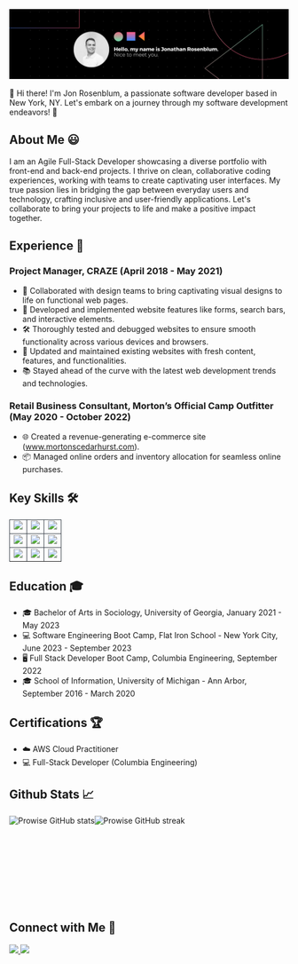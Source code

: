 <img src="./Assets/banner.png">

👋 Hi there! I'm Jon Rosenblum, a passionate software developer based in New York, NY. Let's embark on a journey through my software development endeavors! 🚀

## About Me 😃

I am an Agile Full-Stack Developer showcasing a diverse portfolio with front-end and back-end projects. I thrive on clean, collaborative coding experiences, working with teams to create captivating user interfaces. My true passion lies in bridging the gap between everyday users and technology, crafting inclusive and user-friendly applications. Let's collaborate to bring your projects to life and make a positive impact together.

## Experience 💼

### Project Manager, CRAZE (April 2018 - May 2021)

- 🤝 Collaborated with design teams to bring captivating visual designs to life on functional web pages.
- 🚀 Developed and implemented website features like forms, search bars, and interactive elements.
- 🛠️ Thoroughly tested and debugged websites to ensure smooth functionality across various devices and browsers.
- 🔄 Updated and maintained existing websites with fresh content, features, and functionalities.
- 📚 Stayed ahead of the curve with the latest web development trends and technologies.

### Retail Business Consultant, Morton’s Official Camp Outfitter (May 2020 - October 2022)

- 🌐 Created a revenue-generating e-commerce site (www.mortonscedarhurst.com).
- 📦 Managed online orders and inventory allocation for seamless online purchases.

## Key Skills 🛠️

<table>
    <tr>
        <td align="center" style="border:1px solid #3A424A">
            <img src="https://img.shields.io/badge/React.js-%2361DAFB.svg?style=for-the-badge&logo=react&logoColor=white">
            <br>
        </td>
        <td align="center" style="border:1px solid #3A424A">
            <img src="https://img.shields.io/badge/Git-%23F05032.svg?style=for-the-badge&logo=git&logoColor=white">
            <br>
        </td>
        <td align="center" style="border:1px solid #3A424A">
            <img src="https://img.shields.io/badge/Docker-%232496ED.svg?style=for-the-badge&logo=docker&logoColor=white">
            <br>
        </td>
    </tr>
    <tr>
         <td align="center" style="border:1px solid #3A424A">
            <img src="https://img.shields.io/badge/MySQL-%234479A1.svg?style=for-the-badge&logo=mysql&logoColor=white">
            <br>
        </td>
        <td align="center" style="border:1px solid #3A424A">
            <img src="https://img.shields.io/badge/AWS-%23232F3E.svg?style=for-the-badge&logo=amazon-aws&logoColor=white">
            <br>
        </td>
        <td align="center" style="border:1px solid #3A424A">
            <img src="https://img.shields.io/badge/Node.js-%23339933.svg?style=for-the-badge&logo=node-dot-js&logoColor=white">
            <br>
        </td>
    </tr>
    <tr>
        <td align="center" style="border:1px solid #3A424A">
            <img src="https://img.shields.io/badge/JavaScript-%23F7DF1E.svg?style=for-the-badge&logo=javascript&logoColor=black">
            <br>
        </td>
        <td align="center" style="border:1px solid #3A424A">
            <img src="https://img.shields.io/badge/Python-%233776AB.svg?style=for-the-badge&logo=python&logoColor=white">
            <br>
        </td>
        <td align="center" style="border:1px solid #3A424A">
            <img src="https://img.shields.io/badge/CSS-%231572B6.svg?style=for-the-badge&logo=css3&logoColor=white">
            <br>
        </td>
    </tr>
    <tr>
</table>

## Education 🎓

- 🎓 Bachelor of Arts in Sociology, University of Georgia, January 2021 - May 2023
- 💻 Software Engineering Boot Camp, Flat Iron School - New York City, June 2023 - September 2023
- 🖥️ Full Stack Developer Boot Camp, Columbia Engineering, September 2022
- 🎓 School of Information, University of Michigan - Ann Arbor, September 2016 - March 2020

## Certifications 🏆

- ☁️ AWS Cloud Practitioner
- 💻 Full-Stack Developer (Columbia Engineering)

## Github Stats 📈

<div style="display: flex; flex-wrap: wrap;">
  <img src="https://github-readme-stats.vercel.app/api?username=jonrosenblum&show_icons=true&theme=dark&title_color=fff&text_color=fff&bg_color=091D3B" alt="Prowise  GitHub stats" height="160px" />
  <img src="https://github-readme-streak-stats.herokuapp.com/?user=jonrosenblum&theme=dark&background=091D3B&stroke=fff&ring=fff&fire=fff&currStreakLabel=fff&sideNums=fff&dates=fff" alt="Prowise  GitHub streak" height="160px" />
</div>

## Connect with Me 🔗

<a href="mailto:jon.m.rosenblum@gmail.com">
    <img src="https://img.shields.io/badge/Email-%230078D4.svg?style=for-the-badge&logo=gmail&logoColor=white">
</a>
<a href="https://www.linkedin.com/in/jonrosenblum/" target="_blank">
    <img src="https://img.shields.io/badge/LinkedIn-%230077B5.svg?style=for-the-badge&logo=linkedin&logoColor=white">
</a>
